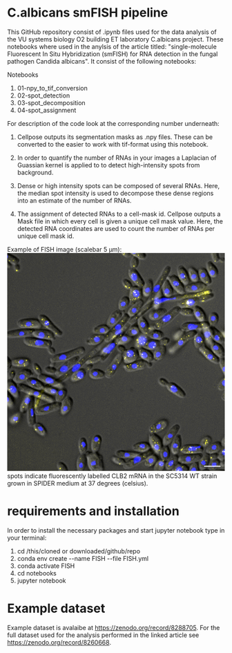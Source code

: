 # C.albicans smFISH pipeline

This GitHub repository consist of .ipynb files used for the data analysis of the VU systems biology O2 building ET laboratory C.albicans project. These notebooks where used in the anylsis of the article titled: "single-molecule Fluorescent In Situ Hybridization (smFISH) for RNA detection in the fungal pathogen Candida albicans".
It consist of the following notebooks:

Notebooks
  1. 01-npy_to_tif_conversion
  2. 02-spot_detection
  3. 03-spot_decomposition
  4. 04-spot_assignment

For description of the code look at the corresponding number underneath:

 1. Cellpose outputs its segmentation masks as .npy files. These can be converted to the easier to work with tif-format using this notebook. 
 
 
 2. In order to quantify the number of RNAs in your images a Laplacian of Guassian kernel is applied to to detect high-intensity spots from background.
 

 3. Dense or high intensity spots can be composed of several RNAs. Here, the median spot intensity is used to decompose these dense regions into an estimate of the number of RNAs.
 
 
 4. The assignment of detected RNAs to a cell-mask id. Cellpose outputs a Mask file in which every cell is given a unique cell mask value. Here, the detected RNA coordinates are used to count the number of RNAs per unique cell mask id.

Example of FISH image (scalebar 5 µm):
![example of FISH on the CLB2 mRNA for the SC5314 WT strain grown in SPIDER36 medium](CET111_CLB2Q670_SPIDER37_CY5_01_MAXcrop_filt_5um.png)
spots indicate fluorescently labelled CLB2 mRNA in the SC5314 WT strain grown in SPIDER medium at 37 degrees (celsius).

# requirements and installation
In order to install the necessary packages and start jupyter notebook type in your terminal:

1. cd /this/cloned or downloaded/github/repo
2. conda env create --name FISH --file FISH.yml
3. conda activate FISH
4. cd notebooks 
5. jupyter notebook
 
# Example dataset
Example dataset is avalaibe at https://zenodo.org/record/8288705. For the full dataset used for the analysis performed in the linked article see https://zenodo.org/record/8260668. 
